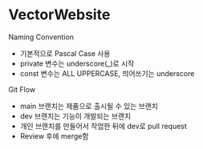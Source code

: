# VectorWebsite

Naming Convention

- 기본적으로 Pascal Case 사용
- private 변수는 underscore(\_)로 시작
- const 변수는 ALL UPPERCASE, 띄어쓰기는 underscore

Git Flow

- main 브랜치는 제품으로 출시될 수 있는 브랜치
- dev 브랜치는 기능이 개발되는 브랜치
- 개인 브랜치를 만들어서 작업한 뒤에 dev로 pull request
- Review 후에 merge함
